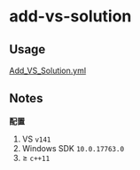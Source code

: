 # add-vs-solution

## Usage

[Add_VS_Solution.yml](Add_VS_Solution.yml) 

## Notes

**配置**

1. VS `v141`
2. Windows SDK `10.0.17763.0`
3. ≥ `c++11` 

